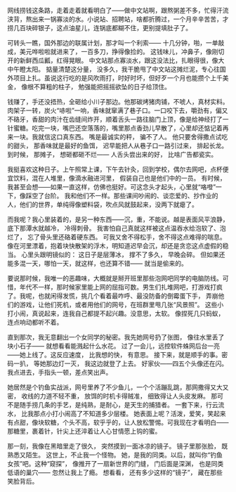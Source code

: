 网线捞钱这条路，走着走着就看明白了——做中文站啊，跟熬粥差不多，忙得汗流浃背，熬出来一锅寡淡的水。小说站、招聘站，啥都折腾过，一个月辛辛苦苦，才捞几百块碎银子，这点油星儿，连锅底都糊不住，更别提填肚子了。

可转头一瞧，国外那边的联属计划，那才叫一个利索—— 十几分钟，啪，一单敲成，美元哗啦啦就进来了，一百多刀，挣得像捡的。 这钱味儿，冲鼻子，像刚切开的新鲜西瓜瓤，红得晃眼。 中文站那点寡淡水，跟这没法比，扎眼得很，像大中午瞪太阳。 掂量清楚这分量， 没多久，我干脆甩了中文站这摊烂泥，专心往国外项目上扎。虽说这行吃的是风吹雨打，时好时坏，但好歹一个月也能攒个上千美金， 像根不算粗的柱子， 勉强能把摇摇欲坠的日子给顶住。

钱赚了，手还没捂热，全砸给小川子那边。他那碳烤猪肉铺，不唬人，真材实料。肉架子一转，炭火“哧啦”一响，香味就窜满了巷子口。一口咬下去，嚼劲有，偏又不硌牙，香甜的肉汁在齿缝间炸开，顺着舌头一路往脑门上顶，像是给神经打了一针蜜糖。吃完一块，嘴巴还空落落的，嘴里那点香劲儿早散了，心里却还惦记着再来一块。我就信这口真东西。 嘴是最诚实的秤， 骗不了人。 他只要舍得撒点试吃的甜头， 那香味就是最好的鱼饵， 迟早能把人从巷子口一路引过来， 排起长龙。 到时候， 那摊子， 想砸都砸不烂—— 人舌头尝出来的好， 比啥广告都瓷实。

我挺喜欢这种日子。上午照常上课，下午去针灸，回到学校，偶尔去网吧，点杯便宜饮料，混在人堆里，像滴水融进河里， 假装自己也是他们中的一员。 有时候，我甚至会想——如果一直这样，仿佛也挺好。可这念头才起头，心里就“咯噔”一下，像踩空了台阶。 我和他们不一样。那些课间吵闹的、谈恋爱的、抄作业的人，他们的世界，单纯得像塑料袋，吹点风就鼓起来，没两下就瘪了。

而我呢？我心里装着的，是另一种东西——沉，重，不能说。越是表面风平浪静， 底下那潭水就越冷， 冷得刺骨。 我害怕自己真就这样被这点温吞水给泡软了、泡烂了， 忘了骨头里还硌着硬东西。 可我又舍不得松手，舍不得这点难得的喘息。像在河里漂着，抱着块快散架的浮木，明知道迟早会沉，却还是贪恋这点虚假的稳当。 心里头跟明镜似的： 这日子是层薄冰， 撑不了多久， 早晚会碎。 但如果还能多混一天，哪怕一天，就这样，也还算不错—— 就当是偷来的。

要说那时候，我唯一的恶趣味，大概就是掰开班里那些泡网吧同学的电脑防线。可惜，年代不一样，那时候家里能上网的屈指可数。男生们扎堆网吧，打游戏打疯了。我呢，也就闲得发慌，挑几个看着最咋呼、最没防备的倒霉蛋下手， 弄崩他们的游戏，让他们死机，或者用他们的网号，在班群里甩几张“风景照”。 这些小打小闹，真说起来，连我自己都提不起兴趣。没意思，太软。 像捏死几只蚂蚁， 连点响动都听不着。

直到那次，我无意翻出一个女同学的秘密。我先她网号扔了张图， 像往水里丢了块小石子—— 就想看看能溅起什么水花。 过了一会儿，远控软件蛛网后台一亮——她上线了。这反应速度， 比我想的快， 有意思。 接下来，就是顺手的事。密码一扒， 等她那边灯一灭， 我这边就登了上去。 好家伙——四五个头像还在闪。我点进去，手指头一顿，差点笑出声。

她居然是个钓鱼实战派，网号里养了不少鱼儿，一个个活蹦乱跳，那网撒得又大又密， 收线的力道不轻不重， 放饵的时机卡得贼准， 细致得让人头皮发麻。 那可不是随手捞几条的手艺，是纯熟，是耐心，是天生的捕猎者。 一套下来，行云流水， 比我那点小打小闹高了不知道多少层楼。 她表面上呢？活泼，爱笑，笑起来有点甜，像块软糖，个头不高，软乎乎的，让人放松警惕。可我现在才看明白——那糖里，裹着针，针尖上还淬着让人心甘情愿上钩的蜜。

那一刻，我像在黑暗里走了很久， 突然摸到一面冰凉的镜子。 镜子里那张脸， 既熟悉又陌生。 这世上，不止我一个怪物。 她，是我的同类。以后，就叫你“钓鱼女孩”吧。这种“窥探”， 像推开了一扇新世界的门缝， 门后面是深渊， 也是同类低语的巢穴—— 忽然让我上了瘾。 想看看， 还有多少这样的“镜子”， 藏在那些笑脸背后。